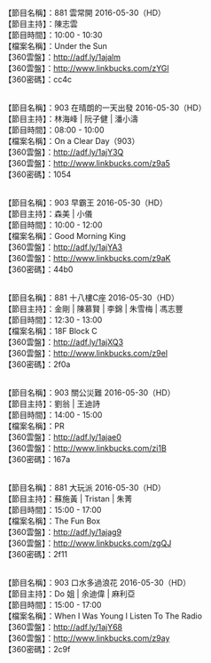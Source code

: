 <br>【節目名稱】：881 雲常開 2016-05-30（HD）
<br>【節目主持】：陳志雲
<br>【節目時間】：10:00 - 10:30
<br>【檔案名稱】：Under the Sun
<br>【360雲盤】：http://adf.ly/1ajalm
<br>【360雲盤】：http://www.linkbucks.com/zYGl
<br>【360密碼】：cc4c

<br>【節目名稱】：903 在晴朗的一天出發 2016-05-30（HD）
<br>【節目主持】：林海峰 | 阮子健 | 潘小濤
<br>【節目時間】：08:00 - 10:00
<br>【檔案名稱】：On a Clear Day（903）
<br>【360雲盤】：http://adf.ly/1ajY3Q
<br>【360雲盤】：http://www.linkbucks.com/z9a5
<br>【360密碼】：1054

<br>【節目名稱】：903 早霸王 2016-05-30（HD）
<br>【節目主持】：森美 | 小儀
<br>【節目時間】：10:00 - 12:00
<br>【檔案名稱】：Good Morning King
<br>【360雲盤】：http://adf.ly/1ajYA3
<br>【360雲盤】：http://www.linkbucks.com/z9aK
<br>【360密碼】：44b0

<br>【節目名稱】：881 十八樓C座 2016-05-30（HD）
<br>【節目主持】：金剛 | 陳慕賢 | 李錦 | 朱雪梅 | 馮志豐
<br>【節目時間】：12:30 - 13:00
<br>【檔案名稱】：18F Block C
<br>【360雲盤】：http://adf.ly/1ajXQ3
<br>【360雲盤】：http://www.linkbucks.com/z9el
<br>【360密碼】：2f0a

<br>【節目名稱】：903 關公災難 2016-05-30（HD）
<br>【節目主持】：劉翁 | 王迪詩
<br>【節目時間】：14:00 - 15:00
<br>【檔案名稱】：PR
<br>【360雲盤】：http://adf.ly/1ajae0
<br>【360雲盤】：http://www.linkbucks.com/zi1B
<br>【360密碼】：167a

<br>【節目名稱】：881 大玩派 2016-05-30（HD）
<br>【節目主持】：蘇施黃 | Tristan | 朱菁
<br>【節目時間】：15:00 - 17:00
<br>【檔案名稱】：The Fun Box
<br>【360雲盤】：http://adf.ly/1ajag9
<br>【360雲盤】：http://www.linkbucks.com/zgQJ
<br>【360密碼】：2f11

<br>【節目名稱】：903 口水多過浪花 2016-05-30（HD）
<br>【節目主持】：Do 姐 | 余迪偉 | 麻利亞
<br>【節目時間】：15:00 - 17:00
<br>【檔案名稱】：When I Was Young I Listen To The Radio
<br>【360雲盤】：http://adf.ly/1ajY68
<br>【360雲盤】：http://www.linkbucks.com/z9ay
<br>【360密碼】：2c9f

